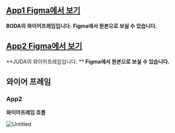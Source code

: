 ## [App1 Figma에서 보기](https://www.figma.com/file/jV2uMihIbM8nmFLGb1Ra3P/Untitled?node-id=0%3A1)

**BODA의 와이어프레임입니다.** **Figma에서 원본으로 보실 수 있습니다.**



## [App2 Figma에서 보기](https://www.figma.com/file/jV2uMihIbM8nmFLGb1Ra3P/AEye?node-id=3%3A6)

**JUDA의 와이어프레임입니다. ** **Figma에서 원본으로 보실 수 있습니다.**



## 와이어 프레임

### App2

**와이어프레임 흐름**

![Untitled](https://s3-us-west-2.amazonaws.com/secure.notion-static.com/cc5f6bbd-2b6e-4fc2-a610-27064f25c202/Untitled.png)

